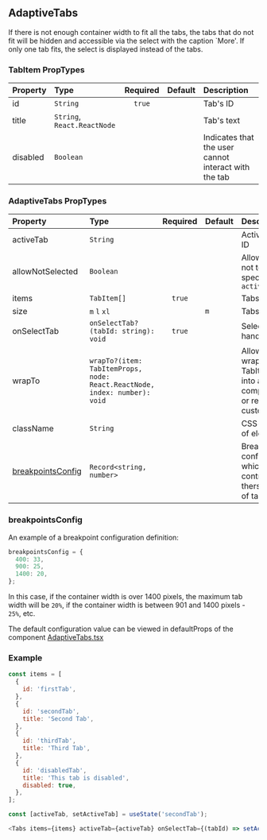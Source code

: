 ## AdaptiveTabs

If there is not enough container width to fit all the tabs, the tabs that do not fit will be hidden and accessible via the select
with the caption `More'. If only one tab fits, the select is displayed instead of the tabs.

### TabItem PropTypes

| Property | Type                        | Required | Default | Description                                          |
| :------- | :-------------------------- | :------: | :------ | :--------------------------------------------------- |
| id       | `String`                    |  `true`  |         | Tab's ID                                             |
| title    | `String`, `React.ReactNode` |          |         | Tab's text                                           |
| disabled | `Boolean`                   |          |         | Indicates that the user cannot interact with the tab |

### AdaptiveTabs PropTypes

| Property                                | Type                                                                      | Required | Default | Description                                                        |
| :-------------------------------------- | :------------------------------------------------------------------------ | :------: | :------ | :----------------------------------------------------------------- |
| activeTab                               | `String`                                                                  |          |         | Active Tab ID                                                      |
| allowNotSelected                        | `Boolean`                                                                 |          |         | Allows you not to specify `activeTab`                              |
| items                                   | `TabItem[]`                                                               |  `true`  |         | Tabs Array                                                         |
| size                                    | `m` `l` `xl`                                                              |          | `m`     | Tabs Size                                                          |
| onSelectTab                             | `onSelectTab?(tabId: string): void`                                       |  `true`  |         | Select tab handler                                                 |
| wrapTo                                  | `wrapTo?(item: TabItemProps, node: React.ReactNode, index: number): void` |          |         | Allows to wrap TabItem into another component or render custom tab |
| className                               | `String`                                                                  |          |         | CSS-class of element                                               |
| [breakpointsConfig](#breakpointsConfig) | `Record<string, number>`                                                  |          |         | Breakpoints config which control the thersholds of tab size.       |

### breakpointsConfig

An example of a breakpoint configuration definition:

```js
breakpointsConfig = {
  400: 33,
  900: 25,
  1400: 20,
};
```

In this case, if the container width is over 1400 pixels, the maximum tab width will be `20%`, if the container width is between 901 and 1400 pixels - `25%`, etc.

The default configuration value can be viewed in defaultProps of the component [AdaptiveTabs.tsx](/src/components/AdaptiveTabs/AdaptiveTabs.tsx)

### Example

```js
const items = [
  {
    id: 'firstTab',
  },
  {
    id: 'secondTab',
    title: 'Second Tab',
  },
  {
    id: 'thirdTab',
    title: 'Third Tab',
  },
  {
    id: 'disabledTab',
    title: 'This tab is disabled',
    disabled: true,
  },
];

const [activeTab, setActiveTab] = useState('secondTab');

<Tabs items={items} activeTab={activeTab} onSelectTab={(tabId) => setActiveTab(tabId)} />;
```
